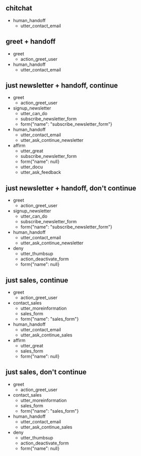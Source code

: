 ## chitchat
* human_handoff
    - utter_contact_email

## greet + handoff
* greet
    - action_greet_user
* human_handoff
    - utter_contact_email

## just newsletter + handoff, continue
* greet
    - action_greet_user
* signup_newsletter
    - utter_can_do
    - subscribe_newsletter_form
    - form{"name": "subscribe_newsletter_form"}
* human_handoff
    - utter_contact_email
    - utter_ask_continue_newsletter
* affirm
    - utter_great
    - subscribe_newsletter_form
    - form{"name": null}
    - utter_docu
    - utter_ask_feedback

## just newsletter + handoff, don't continue
* greet
    - action_greet_user
* signup_newsletter
    - utter_can_do
    - subscribe_newsletter_form
    - form{"name": "subscribe_newsletter_form"}
* human_handoff
    - utter_contact_email
    - utter_ask_continue_newsletter
* deny
    - utter_thumbsup
    - action_deactivate_form
    - form{"name": null}

## just sales, continue
* greet
    - action_greet_user
* contact_sales
    - utter_moreinformation
    - sales_form
    - form{"name": "sales_form"}
* human_handoff
    - utter_contact_email
    - utter_ask_continue_sales
* affirm
    - utter_great
    - sales_form
    - form{"name": null}

## just sales, don't continue
* greet
    - action_greet_user
* contact_sales
    - utter_moreinformation
    - sales_form
    - form{"name": "sales_form"}
* human_handoff
    - utter_contact_email
    - utter_ask_continue_sales
* deny
    - utter_thumbsup
    - action_deactivate_form
    - form{"name": null}
